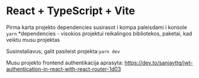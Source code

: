 # React + TypeScript + Vite

Pirma karta projekto dependencies susirasot i kompa paleisdami i konsole `yarn`
*dependencies - visokios projektui reikalingos bibliotekos, paketai, kad veiktu musu projektas

Susinstaliavus, galit pasileist projekta:`yarn dev`

Musu projekto frontend authentikacija aprasyta: https://dev.to/sanjayttg/jwt-authentication-in-react-with-react-router-1d03
